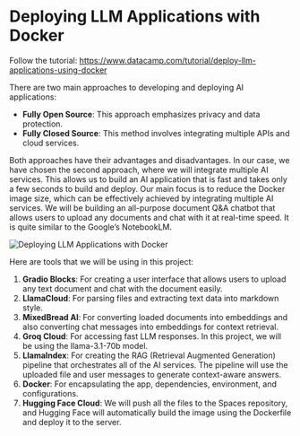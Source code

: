 # Deploying LLM Applications with Docker

Follow the tutorial: https://www.datacamp.com/tutorial/deploy-llm-applications-using-docker

There are two main approaches to developing and deploying AI applications:
- **Fully Open Source**: This approach emphasizes privacy and data protection.
- **Fully Closed Source**: This method involves integrating multiple APIs and cloud services.
  
Both approaches have their advantages and disadvantages. In our case, we have chosen the second approach, where we will integrate multiple AI services. This allows us to build an AI application that is fast and takes only a few seconds to build and deploy. Our main focus is to reduce the Docker image size, which can be effectively achieved by integrating multiple AI services.
We will be building an all-purpose document Q&A chatbot that allows users to upload any documents and chat with it at real-time speed. It is quite similar to the Google’s NotebookLM. 

![Deploying LLM Applications with Docker](https://github.com/user-attachments/assets/1d82de55-3db6-4f70-8ff3-f2c46a5ed6ee)

Here are tools that we will be using in this project:
1. **Gradio Blocks**: For creating a user interface that allows users to upload any text document and chat with the document easily.
2. **LlamaCloud**: For parsing files and extracting text data into markdown style.
3. **MixedBread AI**: For converting loaded documents into embeddings and also converting chat messages into embeddings for context retrieval.
4. **Groq Cloud**: For accessing fast LLM responses. In this project, we will be using the llama-3.1-70b model.
5. **LlamaIndex**: For creating the RAG (Retrieval Augmented Generation) pipeline that orchestrates all of the AI services. The pipeline will use the uploaded file and user messages to generate context-aware answers.
6. **Docker**: For encapsulating the app, dependencies, environment, and configurations.
7. **Hugging Face Cloud**: We will push all the files to the Spaces repository, and Hugging Face will automatically build the image using the Dockerfile and deploy it to the server.
